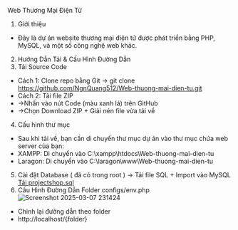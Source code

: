 Web Thương Mại Điện Tử
1. Giới thiệu
  - Đây là dự án website thương mại điện tử được phát triển bằng PHP, MySQL, và một số công nghệ web khác.
2. Hướng Dẫn Tải & Cấu Hình Đường Dẫn
3. Tải Source Code
  - Cách 1: Clone repo bằng Git -> git clone https://github.com/NgnQuang512/Web-thuong-mai-dien-tu.git
  - Cách 2: Tải file ZIP
  - ->Nhấn vào nút Code (màu xanh lá) trên GitHub
  - ->Chọn Download ZIP + Giải nén file vừa tải về
4. Cấu hình thư mục
  - Sau khi tải về, bạn cần di chuyển thư mục dự án vào thư mục chứa web server của bạn:
  - XAMPP: Di chuyển vào C:\xampp\htdocs\Web-thuong-mai-dien-tu
  - Laragon: Di chuyển vào C:\laragon\www\Web-thuong-mai-dien-tu
5. Cài đặt Database ( đã có trong root ) -> Tải file SQL + Import vào MySQL  
[Tải projectshop.sql](https://github.com/NgnQuang512/Web-thuong-mai-dien-tu/blob/main/projectshop.sql)
6. Cấu Hình Đường Dẫn Folder configs/env.php
![Screenshot 2025-03-07 231424](https://github.com/user-attachments/assets/d971f379-1232-4293-b853-5e9079e1c586)
 - Chỉnh lại đường dẫn theo folder
 - http://localhost/{folder}

